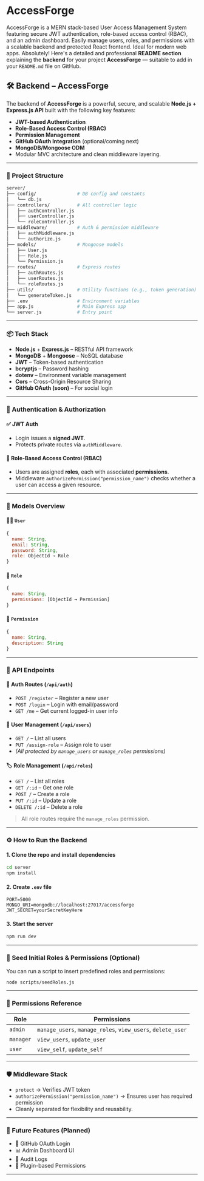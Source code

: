 # AccessForge
AccessForge is a MERN stack-based User Access Management System featuring secure JWT authentication, role-based access control (RBAC), and an admin dashboard. Easily manage users, roles, and permissions with a scalable backend and protected React frontend. Ideal for modern web apps.
Absolutely! Here's a detailed and professional **README section** explaining the **backend** for your project **AccessForge** — suitable to add in your `README.md` file on GitHub.

## 🛠️ Backend – AccessForge

The backend of **AccessForge** is a powerful, secure, and scalable **Node.js + Express.js API** built with the following key features:

* **JWT-based Authentication**
* **Role-Based Access Control (RBAC)**
* **Permission Management**
* **GitHub OAuth Integration** (optional/coming next)
* **MongoDB/Mongoose ODM**
* Modular MVC architecture and clean middleware layering.

---

### 📁 Project Structure

```bash
server/
├── config/               # DB config and constants
│   └── db.js
├── controllers/          # All controller logic
│   ├── authController.js
│   ├── userController.js
│   └── roleController.js
├── middleware/           # Auth & permission middleware
│   ├── authMiddleware.js
│   └── authorize.js
├── models/               # Mongoose models
│   ├── User.js
│   ├── Role.js
│   └── Permission.js
├── routes/               # Express routes
│   ├── authRoutes.js
│   ├── userRoutes.js
│   └── roleRoutes.js
├── utils/                # Utility functions (e.g., token generation)
│   └── generateToken.js
├── .env                  # Environment variables
├── app.js                # Main Express app
└── server.js             # Entry point
```

---

### 📦 Tech Stack

* **Node.js** + **Express.js** – RESTful API framework
* **MongoDB** + **Mongoose** – NoSQL database
* **JWT** – Token-based authentication
* **bcryptjs** – Password hashing
* **dotenv** – Environment variable management
* **Cors** – Cross-Origin Resource Sharing
* **GitHub OAuth (soon)** – For social login

---

### 🔐 Authentication & Authorization

#### ✅ JWT Auth

* Login issues a **signed JWT**.
* Protects private routes via `authMiddleware`.

#### 🛂 Role-Based Access Control (RBAC)

* Users are assigned **roles**, each with associated **permissions**.
* Middleware `authorizePermission("permission_name")` checks whether a user can access a given resource.

---

### 🧠 Models Overview

#### 🧑‍💼 `User`

```js
{
  name: String,
  email: String,
  password: String,
  role: ObjectId → Role
}
```

#### 🔑 `Role`

```js
{
  name: String,
  permissions: [ObjectId → Permission]
}
```

#### 🔐 `Permission`

```js
{
  name: String,
  description: String
}
```

---

### 🔌 API Endpoints

#### 🔑 Auth Routes (`/api/auth`)

* `POST /register` – Register a new user
* `POST /login` – Login with email/password
* `GET /me` – Get current logged-in user info

#### 👥 User Management (`/api/users`)

* `GET /` – List all users
* `PUT /assign-role` – Assign role to user
* *(All protected by `manage_users` or `manage_roles` permissions)*

#### 🏷️ Role Management (`/api/roles`)

* `GET /` – List all roles
* `GET /:id` – Get one role
* `POST /` – Create a role
* `PUT /:id` – Update a role
* `DELETE /:id` – Delete a role

> All role routes require the `manage_roles` permission.

---

### ⚙️ How to Run the Backend

#### 1. Clone the repo and install dependencies

```bash
cd server
npm install
```

#### 2. Create `.env` file

```env
PORT=5000
MONGO_URI=mongodb://localhost:27017/accessforge
JWT_SECRET=yourSecretKeyHere
```

#### 3. Start the server

```bash
npm run dev
```

---

### 🧪 Seed Initial Roles & Permissions (Optional)

You can run a script to insert predefined roles and permissions:

```bash
node scripts/seedRoles.js
```

---

### 📘 Permissions Reference

| Role      | Permissions                                                 |
| --------- | ----------------------------------------------------------- |
| `admin`   | `manage_users`, `manage_roles`, `view_users`, `delete_user` |
| `manager` | `view_users`, `update_user`                                 |
| `user`    | `view_self`, `update_self`                                  |

---

### 🛡️ Middleware Stack

* `protect` → Verifies JWT token
* `authorizePermission("permission_name")` → Ensures user has required permission
* Cleanly separated for flexibility and reusability.

---

### 🚀 Future Features (Planned)

* 🔗 GitHub OAuth Login
* 📊 Admin Dashboard UI
* 🧾 Audit Logs
* 🧩 Plugin-based Permissions

---

